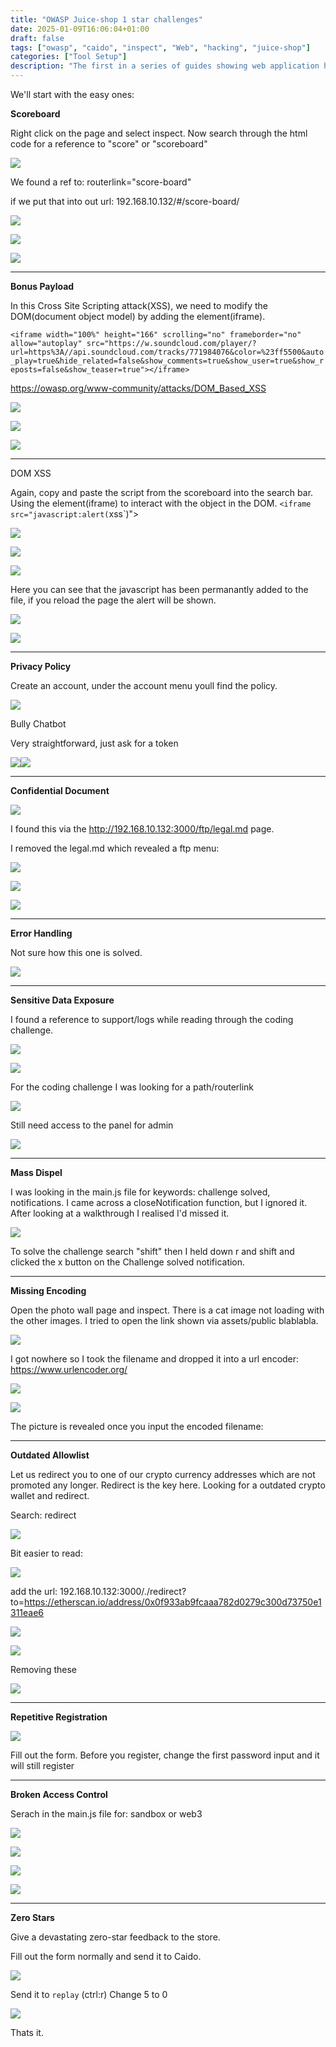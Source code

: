 ```yaml
---
title: "OWASP Juice-shop 1 star challenges"
date: 2025-01-09T16:06:04+01:00
draft: false
tags: ["owasp", "caido", "inspect", "Web", "hacking", "juice-shop"]
categories: ["Tool Setup"]
description: "The first in a series of guides showing web application hacking the OWASP Juice-shop. This is beginner level and shows basic nagivation of sites, files, looking into source code and an introduction to Caido"
---
```


We'll start with the easy ones:

**Scoreboard**

Right click on the page and select inspect. Now search through the html code for a reference to "score" or "scoreboard"

![](Screenshot%202025-09-01%20at%2013.49.09.png)

We found a ref to: routerlink="score-board"

if we put that into out url:
192.168.10.132/#/score-board/

![](Screenshot%202025-09-01%20at%2013.24.20.png)


![](Screenshot%202025-09-01%20at%2018.57.51.png)

![](Screenshot%202025-09-01%20at%2019.18.26.png)

---------------


**Bonus Payload**

In this Cross Site Scripting attack(XSS), we need to modify the DOM(document object model) by adding the element(iframe).

`<iframe width="100%" height="166" scrolling="no" frameborder="no" allow="autoplay" src="https://w.soundcloud.com/player/?url=https%3A//api.soundcloud.com/tracks/771984076&color=%23ff5500&auto_play=true&hide_related=false&show_comments=true&show_user=true&show_reposts=false&show_teaser=true"></iframe>`

https://owasp.org/www-community/attacks/DOM_Based_XSS

![](Screenshot%202025-09-01%20at%2014.12.37.png)

![](Screenshot%202025-09-01%20at%2019.36.00.png)

![](Screenshot%202025-09-01%20at%2019.36.40.png)

----------------


DOM XSS

Again, copy and paste the script from the scoreboard into the search bar. 
Using the element(iframe) to interact with the object in the DOM. 
 `<iframe src="javascript:alert(`xss`)">

![](Screenshot%202025-09-01%20at%2017.40.23.png)

![](Screenshot%202025-09-01%20at%2017.39.21.png)

![](Screenshot%202025-09-01%20at%2017.49.11.png)

Here you can see that the javascript has been permanantly added to the file, if you reload the page the alert will be shown. 


![](Screenshot%202025-09-01%20at%2019.23.20.png)

![](Screenshot%202025-09-01%20at%2019.25.39.png)

----------------


**Privacy Policy**

Create an account, under the account menu youll find the policy.

![](Screenshot%202025-09-01%20at%2018.11.46.png)


Bully Chatbot

Very straightforward, just ask for a token

![](Screenshot%202025-09-01%20at%2018.23.01.png)![](Screenshot%202025-09-01%20at%2018.23.38.png)

----------------


**Confidential Document**


![](Screenshot%202025-09-01%20at%2018.37.29.png)

I found this via the http://192.168.10.132:3000/ftp/legal.md page. 

I removed the legal.md which revealed a ftp menu:

![](Screenshot%202025-09-01%20at%2018.38.38.png)

![](Screenshot%202025-09-01%20at%2019.40.10.png)

![](Screenshot%202025-09-01%20at%2019.42.39.png)

-------------


**Error Handling** 

Not sure how this one is solved. 

![](Screenshot%202025-09-01%20at%2018.40.44.png)

---------------


**Sensitive Data Exposure**


I found a reference to support/logs while reading through the coding challenge. 

![](Screenshot%202025-09-01%20at%2019.37.59.png)

![](Screenshot%202025-09-01%20at%2019.57.05.png)

For the coding challenge I was looking for a path/routerlink

![](Screenshot%202025-09-02%20at%2006.35.56.png)

Still need access to the panel for admin

![](Screenshot%202025-09-02%20at%2006.37.09.png)

----------------


**Mass Dispel**

I was looking in the main.js file for keywords: challenge solved, notifications. I came across a closeNotification function, but I ignored it. After looking at a walkthrough I realised I'd missed it. 

![](Screenshot%202025-09-02%20at%2008.54.42.png)

To solve the challenge search "shift" then I held down r and shift and clicked the x button on the Challenge solved notification. 

-------------------


**Missing Encoding**

Open the photo wall page and inspect. There is a cat image not loading with the other images. I tried to open the link shown via assets/public blablabla. 

![](Screenshot%202025-09-02%20at%2006.55.32.png)

I got nowhere so I took the filename and dropped it into a url encoder:
https://www.urlencoder.org/

![](Screenshot%202025-09-02%20at%2006.58.41.png)

![](Screenshot%202025-09-02%20at%2006.59.34.png)

The picture is revealed once you input the encoded filename: 

-----------------


**Outdated Allowlist**

Let us redirect you to one of our crypto currency addresses which are not promoted any longer.
	Redirect is the key here. Looking for a outdated crypto wallet and redirect. 

Search: redirect 

![](Screenshot%202025-09-02%20at%2008.08.08.png)

Bit easier to read:

![](Screenshot%202025-09-02%20at%2008.13.03.png)

 add the url:
	 192.168.10.132:3000/./redirect?to=https://etherscan.io/address/0x0f933ab9fcaaa782d0279c300d73750e1311eae6

![](Screenshot%202025-09-02%20at%2008.09.38.png)

![](Screenshot%202025-09-02%20at%2008.37.39.png)

Removing these 

![](Screenshot%202025-09-02%20at%2008.38.21.png)

---------


**Repetitive Registration**


![](Screenshot%202025-09-02%20at%2009.32.45.png)

Fill out the form. Before you register, change the first password input and it will still register

--------------


**Broken Access Control** 

Serach in the main.js file for: sandbox or web3

![](Screenshot%202025-09-02%20at%2009.37.23.png)

![](Screenshot%202025-09-02%20at%2009.41.01.png)

![](Screenshot%202025-09-02%20at%2009.42.54.png)

![](Screenshot%202025-09-02%20at%2009.43.44.png)

--------------


**Zero Stars**

Give a devastating zero-star feedback to the store.

Fill out the form normally and send it to Caido.

![](Screenshot%202025-09-02%20at%2012.57.17.png)

Send it to `replay` (ctrl:r) 
	Change 5 to 0

![](Screenshot%202025-09-02%20at%2012.59.37.png)

Thats it. 